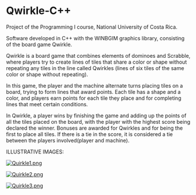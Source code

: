 # Qwirkle-C++
Project of the Programming I course, National University of Costa Rica.

Software developed in C++ with the WINBGIM graphics library, consisting of the board game Qwirkle.

Qwirkle is a board game that combines elements of dominoes and Scrabble, where players try to create lines of tiles that share a color or shape without repeating any tiles in the line called Qwirkles (lines of six tiles of the same color or shape without repeating).

In this game, the player and the machine alternate turns placing tiles on a board, trying to form lines that award points. Each tile has a shape and a color, and players earn points for each tile they place and for completing lines that meet certain conditions.

In Qwirkle, a player wins by finishing the game and adding up the points of all the tiles placed on the board, with the player with the highest score being declared the winner. Bonuses are awarded for Qwirkles and for being the first to place all tiles. If there is a tie in the score, it is considered a tie between the players involved(player and machine).

ILLUSTRATIVE IMAGES:

[![Quirkle1.png](https://i.postimg.cc/7YvYM37Z/Quirkle1.png)](https://postimg.cc/9zphcqJ6)

[![Quirkle2.png](https://i.postimg.cc/QxpN6Fkk/Quirkle2.png)](https://postimg.cc/HVkCnsNV)

[![Quirkle3.png](https://i.postimg.cc/CxSh9wcy/Quirkle3.png)](https://postimg.cc/F7CXLXtG)
